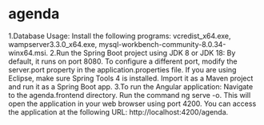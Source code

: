 # agenda
1.Database Usage: Install the following programs: vcredist_x64.exe, wampserver3.3.0_x64.exe, mysql-workbench-community-8.0.34-winx64.msi.
2.Run the Spring Boot project using JDK 8 or JDK 18:
By default, it runs on port 8080. To configure a different port, modify the server.port property in the application.properties file.
If you are using Eclipse, make sure Spring Tools 4 is installed.
Import it as a Maven project and run it as a Spring Boot app.
3.To run the Angular application:
Navigate to the agenda.frontend directory.
Run the command ng serve -o. This will open the application in your web browser using port 4200. You can access the application at the following URL: http://localhost:4200/agenda.
